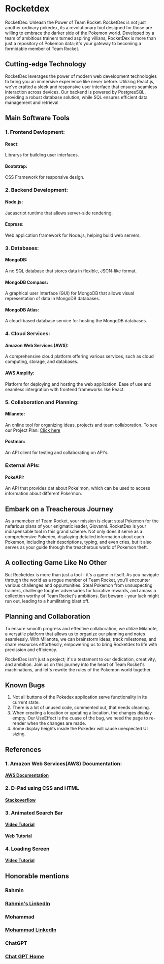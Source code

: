 # Rocketdex
RocketDex: Unleash the Power of Team Rocket.
RocketDex is not just another ordinary pokedex, its a revolutionary tool designed for those are willing to embrace the darker side of the Pokemon world. Developed by a team of ambitious trainers turned aspiring villians, RocketDex is more than just a repository of Pokemon data; it's your gateway to becoming a formidable member of Team Rocket. 

## Cutting-edge Technology
RocketDex leverages the power of modern web development technologies to bring you an immersive experience like never before. Utilizing React.js, we've crafted a sleek and responsive user interface that ensures seamless interaction across devices. Our backend is powered by PostgresSQL, providing a robust database solution, while SQL ensures efficient data management and retrieval.

## Main Software Tools
### 1. Frontend Devlopment:
   #### React: 
   Librarys for building user interfaces.
   #### Bootstrap: 
   CSS Framework for responsive design.
### 2. Backend Development:
   #### Node.js: 
   Jacascript runtime that allows server-side rendering.
   #### Express: 
   Web application framework for Node.js, helping build web servers.
### 3. Databases:
   #### MongoDB:
   A no SQL database that stores data in flexible, JSON-like format.
   #### MongoDB Compass:
   A graphical user Interface (GUI) for MongoDB that allows visual representation of data in MongoDB databases.
   #### MongoDB Atlas: 
   A cloud-based database service for hosting the MongoDB databases.
### 4. Cloud Services:
   #### Amazon Web Services (AWS): 
   A comprehensive cloud platform offering various services, such as cloud computing, storage, and databases.
   #### AWS Amplify: 
   Platform for deploying and hosting the web application. Ease of use and seamless intergration with frontend frameworks like React.
### 5. Collaboration and Planning:
   #### Milanote: 
   An online tool for organizing ideas, projects and team collaboration.
   To see our Project Plan: <a href="https://app.milanote.com/1RTba01eRgIR4g/milestone-2?p=eqhOSjEFhag">Click here</a>
   #### Postman:
   An API client for testing and collaborating on API's.
### External APIs:
   #### PokeAPI: 
   An API that provides dat about Poke'mon, which can be used to access information about different Poke'mon.

## Embark on a Treacherous Journey
As a memeber of Team Rocket, your mission is clear: steal Pokemon for the nefarious plans of your enigmatic leader, Giovanni. RocketDex is your indispensable tool in this grand scheme. Not only does it serve as a comprehensive Pokedex, displaying detailed information about each Pokemon, including their descriptions, typing, and even cries, but it also serves as your guide through the treacherous world of Pokemon theft. 

## A collecting Game Like No Other
But Rocketdex is more than just a tool - it's a game in itself. As you navigate through the world as a rogue member of Team Rocket, you'll encounter various challenges and oppurtunities. Steal Pokemon from unsuspecting trainers, challenge tougher adversaries for lucrative rewards, and amass a collection worthy of Team Rocket's ambitions. But beware - your luck might run out, leading to a humilitating blast off. 

## Planning and Collaboration
To ensure smooth progress and effective collaboration, we utilize Milanote, a versatile platform that allows us to organize our planning and notes seamlessly. With Milanote, we can brainstorm ideas, track milestones, and share resources effortlessly, empowering us to bring Rocketdex to life with precission and efficiency.

RocketDex isn't just a project; it's a testament to our dedication, creativity, and ambition. Join us on this journey into the heart of Team Rocket's machinations, and let's rewrite the rules of the Pokemon world together. 

## Known Bugs
1. Not all buttons of the Pokedex application serve functionality in its current state.
2. There is a lot of unused code, commented out, that needs cleaning.
3. When creating a location or updating a location, the changes display empty. Our UseEffect is the cuase of the bug, we need the page to re-render when the changes are made.
4. Some display heights inside the Pokedex will cause unexpected UI sizing.  

## References 
### 1. Amazon Web Services(AWS) Documentation:
#### <a href="https://docs.aws.amazon.com/">AWS Documentation</a>

### 2. D-Pad using CSS and HTML 
#### <a href="https://stackoverflow.com/questions/76154649/d-pad-using-css-and-html">Stackoverflow</a>

### 3. Animated Search Bar
#### <a href="https://www.youtube.com/watch?v=PURKqbh6MfI">Video Tutorial</a>
#### <a href="https://foolishdeveloper.com/animated-search-bar-using-only-html-and-css/">Web Tutorial</a>

### 4. Loading Screen 
#### <a href="https://www.youtube.com/watch?v=SR8755C0bME">Video Tutorial</a>

## Honorable mentions
### Rahmin
### <a href="https://www.linkedin.com/in/rahmin-shoukoohi-155855235/">Rahmin's LinkedIn</a>
### Mohammad
### <a href="https://www.linkedin.com/in/bigmoemoney/">Mohammad LinkedIn</a>
### ChatGPT
### <a href="https://chat.openai.com/">Chat GPT Home</a>


   


